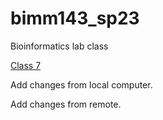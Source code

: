 # bimm143_sp23
Bioinformatics lab class

[Class 7](https://ap036.github.io/bimm143_sp23/class07/class07.html)

Add changes from local computer.

Add changes from remote.
